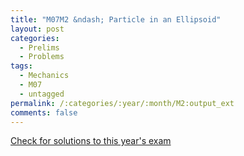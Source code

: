 ```yaml
---
title: "M07M2 &ndash; Particle in an Ellipsoid"
layout: post
categories:
  - Prelims
  - Problems
tags:
  - Mechanics
  - M07
  - untagged
permalink: /:categories/:year/:month/M2:output_ext
comments: false
---
```

<object data="2007M2M.pdf" type="application/pdf" width="100%" height="500"></object>
<div class="message"><a href='https://princetonprelim.com/prelim/19/'>Check for solutions to this year's exam</a></div>